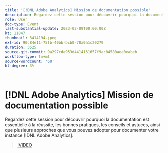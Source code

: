 ```yaml
---
title: '[!DNL Adobe Analytics] Mission de documentation possible'
description: Regardez cette session pour découvrir pourquoi la documentation est essentielle à la réussite, les bonnes pratiques, les conseils et astuces, ainsi que plusieurs approches pour documenter votre instance  [!DNL Adobe Analytics] . Juin 2022
role: User
doc-type: Event
last-substantial-update: 2023-02-09T00:00:00Z
kt: 11847
thumbnail: 3414194.jpeg
exl-id: 90c84e11-75fb-40bb-bcb0-78a0a1c20279
duration: 3525
source-git-commit: 9a297cda953d4414131657f9ac84580aea0eabeb
workflow-type: tm+mt
source-wordcount: '60'
ht-degree: 3%

---
```


# [!DNL Adobe Analytics] Mission de documentation possible

Regardez cette session pour découvrir pourquoi la documentation est essentielle à la réussite, les bonnes pratiques, les conseils et astuces, ainsi que plusieurs approches que vous pouvez adopter pour documenter votre instance [!DNL Adobe Analytics].

>[!VIDEO](https://video.tv.adobe.com/v/3414194/?quality=12&learn=on)
